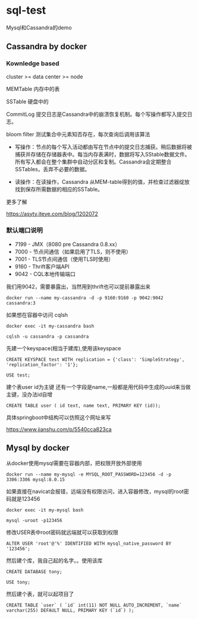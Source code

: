# sql-test
Mysql和Cassandra的demo

## Cassandra by docker

### Kownledge based

cluster >= data center >= node

MEMTable 内存中的表

SSTable  硬盘中的

CommitLog 提交日志是Cassandra中的崩溃恢复机制。每个写操作都写入提交日志。

bloom filter 测试集合中元素知否存在，每次查询后调用该算法

- 写操作：节点的每个写入活动都由写在节点中的提交日志捕获。稍后数据将被捕获并存储在存储器表中。每当内存表满时，数据将写入SStable数据文件。所有写入都会在整个集群中自动分区和复制。Cassandra会定期整合SSTables，丢弃不必要的数据。

- 读操作：在读操作，Cassandra 从MEM-table得到的值，并检查过滤器绽放找到保存所需数据的相应的SSTable。

更多了解

https://asyty.iteye.com/blog/1202072

### 默认端口说明

- 7199 - JMX（8080 pre Cassandra 0.8.xx）
- 7000 - 节点间通信（如果启用了TLS，则不使用）
- 7001 - TLS节点间通信（使用TLS时使用）
- 9160 - Thrift客户端API
- 9042 - CQL本地传输端口

我们用9042，需要暴露出，当然用到thrift也可以提前暴露出来

```docker run --name my-cassandra -d -p 9160:9160 -p 9042:9042 cassandra:3```

如果想在容器中访问 cqlsh

```docker exec -it my-cassandra bash```

```cqlsh -u cassandra -p cassandra```

先建一个keyspace(相当于建库),使用该keyspace

```CREATE KEYSPACE test WITH replication = {'class': 'SimpleStrategy', 'replication_factor': '1'};```

```USE test;```

建个表user id为主键 还有一个字段是name,一般都是用代码中生成的uuid来当做主键，没办法id自增

```CREATE TABLE user ( id text, name text, PRIMARY KEY (id));```

具体springboot中结构可以仿照这个网址来写 

https://www.jianshu.com/p/5540cca823ca


## Mysql by docker

从docker使用mysql需要在容器内部，把权限开放外部使用 
 
```docker run --name my-mysql -e MYSQL_ROOT_PASSWORD=123456 -d -p 3306:3306 mysql:8.0.15```

如果直接在navicat会报错，远端没有权限访问，进入容器修改，mysql的root密码就是123456

```docker exec -it my-mysql bash```

```mysql -uroot -p123456```

修改USER表中root密码就远端就可以获取到权限

```ALTER USER 'root'@'%' IDENTIFIED WITH mysql_native_password BY '123456';```

然后建个库，我自己起的名字。。使用该库

```CREATE DATABASE tony;```

```USE tony;```

然后建个表，就可以起项目了

```CREATE TABLE `user` (
  `id` int(11) NOT NULL AUTO_INCREMENT,
  `name` varchar(255) DEFAULT NULL,
  PRIMARY KEY (`id`)
); ```


